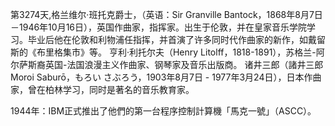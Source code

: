 第3274天,格兰维尔·班托克爵士，（英语：Sir Granville Bantock，1868年8月7日－1946年10月16日），英国作曲家，指挥家。出生于伦敦，并在皇家音乐学院学习。毕业后他在伦敦和利物浦任指挥，并首演了许多同时代作曲家的新作，如戴留斯的《布里格集市》等。
亨利·利托尔夫（Henry Litolff，1818-1891），苏格兰-阿尔萨斯裔英国-法国浪漫主义作曲家、钢琴家及音乐出版商。
诸井三郎（諸井三郎 Moroi Saburō，もろい さぶろう，1903年8月7日 - 1977年3月24日），日本作曲家，曾在柏林学习，同时是著名的音乐教育家。


1944年：IBM正式推出了他們的第一台程序控制計算機「馬克一號」（ASCC）。